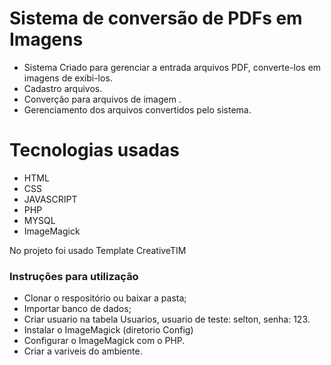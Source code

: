 # Sistema de conversão de PDFs em Imagens
- Sistema Criado para gerenciar a entrada arquivos PDF, converte-los em imagens de exibi-los.
- Cadastro arquivos.
- Converção para arquivos de imagem .
- Gerenciamento dos arquivos convertidos pelo sistema.

# Tecnologias usadas
- HTML
- CSS
- JAVASCRIPT
- PHP
- MYSQL
- ImageMagick

No projeto foi usado Template CreativeTIM

### Instruções para utilização
 - Clonar o respositório ou baixar a pasta;
 - Importar banco de dados;
 - Criar usuario na tabela Usuarios, usuario de teste: selton, senha: 123.
 - Instalar o ImageMagick (diretorio Config)
 - Configurar o ImageMagick com o PHP.
 - Criar a variveis do ambiente. 


